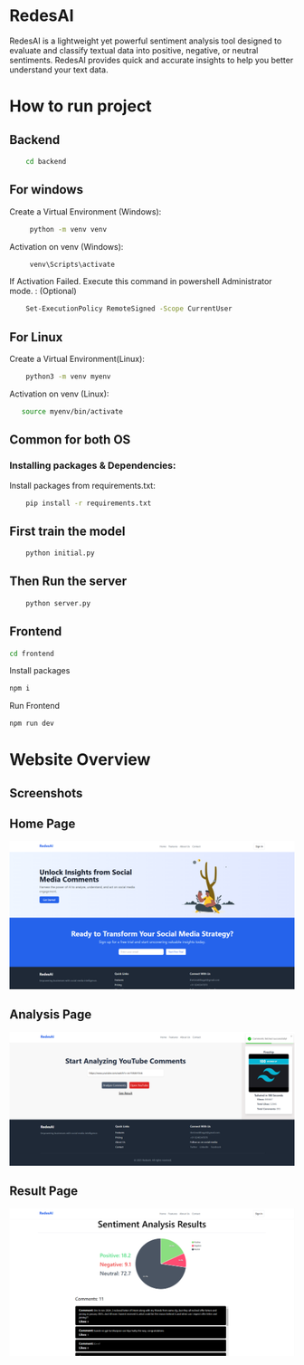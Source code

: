 

# RedesAI


RedesAI is a lightweight yet powerful sentiment analysis tool designed to evaluate and classify textual data into positive, negative, or neutral sentiments.  RedesAI provides quick and accurate insights to help you better understand your text data.

# How to run project
   ## Backend
```bash
    cd backend
```
## For windows

Create a Virtual Environment (Windows):
```bash
     python -m venv venv
```

Activation on venv (Windows):
```bash
     venv\Scripts\activate
```

 If Activation Failed. Execute this command in powershell Administrator mode. : (Optional)
```bash
    Set-ExecutionPolicy RemoteSigned -Scope CurrentUser
```

## For Linux
Create a Virtual Environment(Linux):

```bash
    python3 -m venv myenv
```
Activation on venv (Linux):
```bash
   source myenv/bin/activate
```

## Common for both OS

### Installing packages & Dependencies:

Install packages from requirements.txt:

```bash
    pip install -r requirements.txt

```
    
## First train the model

```bash
    python initial.py
```
## Then Run the server

```bash
    python server.py
```
## Frontend

```bash
cd frontend
```
 Install packages
```bash
npm i
```
Run Frontend
```bash
npm run dev
```



# Website Overview


## Screenshots

## Home Page
![Home Page](https://github.com/Vis7044/RedesAI/blob/main/frontend/public/WebsiteScreenShot/Home_Page_ScreenShot.png?raw=true)

## Analysis Page
![Analysis Page](https://github.com/Vis7044/RedesAI/blob/main/frontend/public/WebsiteScreenShot/Analysis_page_ScreenShot.png?raw=true)

## Result Page
![Result Page](https://github.com/Vis7044/RedesAI/blob/main/frontend/public/WebsiteScreenShot/Result_page_ScreenShot.png?raw=true)
